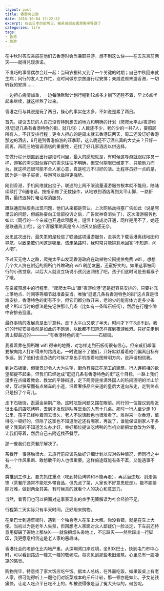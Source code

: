 ```yaml
---
layout: post
title: 香港两日游
date: 2016-10-04 17:22:52
excerpt: 在去日本的前两日，被亲戚抓去香港客串导游了
categories: life
tags:
- 香港
- 旅游
---
```


在中秋时答应亲戚在他们去香港时会当兼职导游，想不到这么快——在去东京前两天——就得兑现承诺。

不凑巧的事情偶尔会赶一起：当码农搬砖又到了一个关键的时期；自己中秋回来就生病；同行的友人工作忙，没时间做东京旅游行程安排；亲戚说周末游香港，一切听我的安排……

一边担心病情加重，一边每晚默默计划行程到12点多才躺下还睡不着，早上6点半起来继续，就这样熬了过来。

香港之行与其说是玩了两日，操心的事实在太多，不如说是累了两日。

首先，提议去玩的人自己没有特别想去的地方和明确的计划（爬爬太平山/夜游维港/逛逛几条有香港特色的街，就几句）；人数还不少，老的少的一共7人，要照顾所有人，不好安排行程；更令人担心的是周末就去香港玩两天，周二还没订好香港那边的酒店，9月是到香港旅游的旺季耶，这么晚还不订酒店真的大丈夫？只好一而再，再而三地强调酒店的重要性，还找了好几家酒店以供选择。

在做行程计划直到出行那段时间里，最大的感想就是，有时候这导游就跟程序员一样，游客的需求就似客户的需求往往不明确，但交付期限已经定下，只能勉力而为。就这样还很可能不合人家心意，真是吃力不讨好的活。比程序员好一点的是，因为是一锤子买卖，导游可以做得更强势。

刚到香港，手机网络就出岔子，联通的上网不限流量漫游服务根本就不能用，陆陆续续打了6通电话，按指示做了无数操作，从地铁到酒店再到太平山脚，一路折腾，最终选择打电话取消服务。

跟联通反映服务出现问题，他们从来都是否认。上次网络劫持塞广告如此（说是阿里云的问题，但威胁要向工信部投诉之后，广告就神奇消失了），这次漫游服务也如此（同行的一个亲戚也开通此项服务，短信上说成功开通，同样是用不了，她还是联通员工呢）。这个客服策略真是令人讨厌又倍感无奈。

反思这次出行，最失策的是轻信了联通这项漫游服务，没事先下载香港离线地图和导航，以致亲戚们问这是哪里、该走条路时，我时常只能尴尬地回答“不知道，问人吧”。

不过天无绝人之路，爬完太平山发现香港政府在动植物公园提供免费 wifi 。想想几个大人挤在附近的厕所门外蹭政府 wifi 刷朋友圈，还蛮好笑的。如果这事被同行的小孩觉察，以后大人就没立场说小孩沉迷网络了吧，孩子们这时可是去看猴子了哦。

在亲戚预想中的行程里，“爬爬太平山”跟“夜游维港”还是挺容易安排的，只要补充上落地点、时间等等细节就准备妥当。唯独“逛逛几条有香港特色的街”这点真是很难安排，香港特色的街有不少，但它们都分散开来，老的少的能有体力走多少条呢？所以当时的想法是先记住那么几条（比如有一条叫石板街），然后在行程空隙中安排去逛逛。

最终事情的发展真是出乎意料。走下太平山又歇了半天，时间才下午3点不到，我们的行程安排竟然是如此的不饱满，以致都不知道怎样撑到夜游维港。只好先走到离山脚最近的————“有香港特色的街”————石板街。

我看着靠在厕所蹭 wifi 得来的地图，对怎样走到石板街很有信心，但亲戚们却偏要按向路人打听得来的路线走。一时说服不了他们，只好默默看着他们偏离目标有多远。到了他们也没办法的时候才拿出手机指着地图辨明方向，说声请相信我。

到达石板街，但街景却令人大为失望，街角有幢正在施工的建筑，行人连照相的欲望都提不起来。但我们已经达成“逛逛几条有香港特色的街”这个目标，一路上我们漫步在点缀着教会、教堂的平静街道，走下两旁是坐满外国人的热闹酒吧的半山阶梯，穿过狭窄而有点堵车的小道，沿着奢侈品店夹道的皇后大道向东走，走到终点只是拐了个弯儿。

走下石板街，逛遍金紫荆广场，这时吃饭问题又摆在眼前。同行的一位提议到附近很出名的店吃烤鸭，去到才发现排队等堂食的人有十几桌。那时一行人至少走 10 公里，孩子已经吵着回去很久，老人不说话脸色也很难看了。难得来一次香港，值得吃一顿好的，但除了这家也不知道附近还有哪家，再说了，谁能保证别家人不多呢？我真的不知道怎么办才好，幸好那位提议吃烤鸭的当机立断把堂食改为外带，让我们等着，然后自己去附近找茶餐厅。

那一餐我们在茶餐厅解决了。

茶餐厅一事感触很大。去旅行前应该先做好详细计划以应对各种情况，但同行之中有一个作风果断、敢想敢干的人也很重要。这样旅途既能有条不紊，又能遇事不乱。

类推到工作上，要先抓住重点（吃到特色烤鸭和不能再走），再适当违规、剑走偏锋（茶餐厅通常不能吃外带食品，但先点了菜，人家也不好意思赶走）。能不能排除万难，做到两全其美，有时候真的就看个人的决心和意志力。

当然，看官们也可以把面对这事表现出的束手无策解读为社会经验不足。

行程第二天实际只有半天时间，正好用来购物。

在坐巴士到通菜街时，遇到一个独身老人在车上大解。你没看错，就是在车上大便。当初以为是老年人失禁，但回想老人家面对众人鄙疑仍一脸淡定，下车前还特意用脚碾了碾地上那块X——就像把烟头丢地上，不忘踩灭——然后踩出一行脚印，我更愿意相信这是老人家的恶趣味。

香港社会的老龄化比内地严重。从深圳湾口岸过境，坐B3X巴士，快到屯门市中心时，可以看到路边一幢又一幢的敬老院。每次见到那些老旧建筑，心里总有一股凄凉的感觉。

购物完毕，特意找了家大饭店吃午饭。据本人总结，在外面吃饭，如果饭桌上有老人家，很可能得听上一翻他们对饭菜成本的斤斤计较，那一顿亦是如此。子女花钱痛快，让老人吃点平日吃不上的，却被说得像是当了冤大头似的，何苦呢。